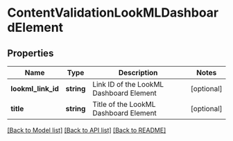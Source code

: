 # ContentValidationLookMLDashboardElement

## Properties
Name | Type | Description | Notes
------------ | ------------- | ------------- | -------------
**lookml_link_id** | **string** | Link ID of the LookML Dashboard Element | [optional] 
**title** | **string** | Title of the LookML Dashboard Element | [optional] 

[[Back to Model list]](../README.md#documentation-for-models) [[Back to API list]](../README.md#documentation-for-api-endpoints) [[Back to README]](../README.md)


